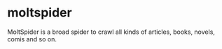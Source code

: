 # moltspider
MoltSpider is a broad spider to crawl all kinds of articles, books, novels, comis and so on.
